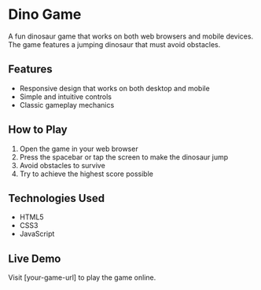 # Dino Game

A fun dinosaur game that works on both web browsers and mobile devices. The game features a jumping dinosaur that must avoid obstacles.

## Features
- Responsive design that works on both desktop and mobile
- Simple and intuitive controls
- Classic gameplay mechanics

## How to Play
1. Open the game in your web browser
2. Press the spacebar or tap the screen to make the dinosaur jump
3. Avoid obstacles to survive
4. Try to achieve the highest score possible

## Technologies Used
- HTML5
- CSS3
- JavaScript

## Live Demo
Visit [your-game-url] to play the game online.
